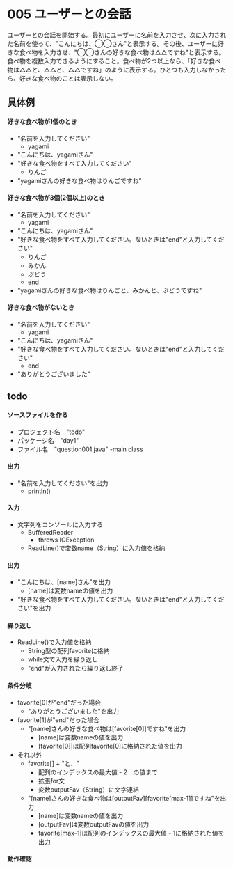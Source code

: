 # 005 ユーザーとの会話
ユーザーとの会話を開始する。最初にユーザーに名前を入力させ、次に入力された名前を使って、"こんにちは、◯◯さん"と表示する。その後、ユーザーに好きな食べ物を入力させ、"◯◯さんの好きな食べ物は△△ですね"と表示する。食べ物を複数入力できるようにすること。食べ物が2つ以上なら、「好きな食べ物は△△と、△△と、△△ですね」のように表示する。ひとつも入力しなかったら、好きな食べ物のことは表示しない。

## 具体例
#### 好きな食べ物が1個のとき
- "名前を入力してください"
  - yagami
- "こんにちは、yagamiさん"
- "好きな食べ物をすべて入力してください"
  - りんご
- "yagamiさんの好きな食べ物はりんごですね"
#### 好きな食べ物が3個(2個以上)のとき
- "名前を入力してください"
  - yagami
- "こんにちは、yagamiさん"
- "好きな食べ物をすべて入力してください。ないときは"end"と入力してください"
  - りんご
  - みかん
  - ぶどう
  - end 
- "yagamiさんの好きな食べ物はりんごと、みかんと、ぶどうですね"
#### 好きな食べ物がないとき
- "名前を入力してください"
  - yagami
- "こんにちは、yagamiさん"
- "好きな食べ物をすべて入力してください。ないときは"end"と入力してください"
  - end
- "ありがとうございました"
## todo
#### ソースファイルを作る
  - プロジェクト名　"todo"
  - パッケージ名　"day1"
  - ファイル名　"question001.java"
      -main class
#### 出力
- "名前を入力してください"を出力
    - println()

#### 入力
- 文字列をコンソールに入力する
    - BufferedReader
        - throws IOException
    - ReadLine()で変数name（String）に入力値を格納

#### 出力
- "こんにちは、[name]さん"を出力
    - [name]は変数nameの値を出力
- "好きな食べ物をすべて入力してください。ないときは"end"と入力してください"を出力

#### 繰り返し
- ReadLine()で入力値を格納
  - String型の配列favoriteに格納
  - while文で入力を繰り返し
  - "end"が入力されたら繰り返し終了

#### 条件分岐
- favorite[0]が"end"だった場合
  - "ありがとうございました"を出力
- favorite[1]が"end"だった場合
  - "[name]さんの好きな食べ物は[favorite[0]]ですね"を出力
    - [name]は変数nameの値を出力
    - [favorite[0]]は配列favorite[0]に格納された値を出力
- それ以外
  - favorite[] + "と、"
    - 配列のインデックスの最大値 - 2　の値まで
    - 拡張for文
    - 変数outputFav（String）に文字連結
  - "[name]さんの好きな食べ物は[outputFav][favorite[max-1]]ですね"を出力
    - [name]は変数nameの値を出力
    - [outputFav]は変数outputFavの値を出力
    - favorite[max-1]は配列のインデックスの最大値 - 1に格納された値を出力

#### 動作確認
